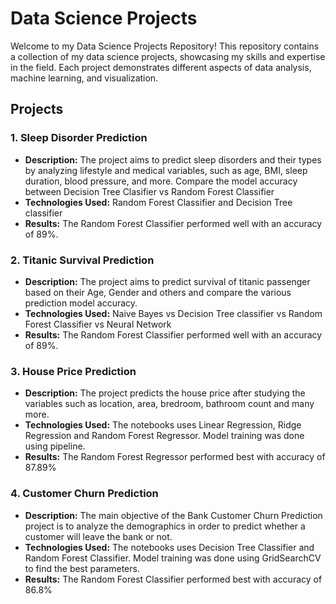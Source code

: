 # Data Science Projects

Welcome to my Data Science Projects Repository! This repository contains a collection of my data science projects, showcasing my skills and expertise in the field. Each project demonstrates different aspects of data analysis, machine learning, and visualization.

## Projects

### 1. Sleep Disorder Prediction

- **Description:** The project aims to predict sleep disorders and their types by analyzing lifestyle and medical variables, such as age, BMI, sleep duration, blood pressure, and more. Compare the model accuracy between Decision Tree Clasifier vs Random Forest Classifier
- **Technologies Used:** Random Forest Classifier and Decision Tree classifier
- **Results:** The Random Forest Classifier performed well with an accuracy of 89%.

### 2. Titanic Survival Prediction

- **Description:** The project aims to predict survival of titanic passenger based on their Age, Gender and others and compare the various prediction model accuracy.
- **Technologies Used:** Naive Bayes vs Decision Tree classifier vs Random Forest Classifier vs Neural Network
- **Results:** The Random Forest Classifier performed well with an accuracy of 89%.

### 3. House Price Prediction

- **Description:** The project predicts the house price after studying the variables such as location, area, bredroom, bathroom count and many more.
- **Technologies Used:** The notebooks uses Linear Regression, Ridge Regression and Random Forest Regressor. Model training was done using pipeline.
- **Results:** The Random Forest Regressor performed best with accuracy of 87.89%

### 4. Customer Churn Prediction

- **Description:** The main objective of the Bank Customer Churn Prediction project is to analyze the demographics in order to predict whether a customer will leave the bank or not.
- **Technologies Used:** The notebooks uses Decision Tree Classifier and Random Forest Classifier. Model training was done using GridSearchCV to find the best parameters.
- **Results:** The Random Forest Classifier performed best with accuracy of 86.8%
